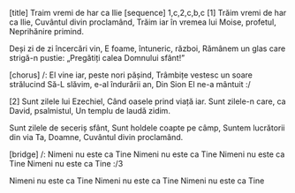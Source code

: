 [title] Traim vremi de har ca Ilie
[sequence] 1,c,2,c,b,c
[1]
Trăim vremi de har ca Ilie,
Cuvântul divin proclamând,
Trăim iar în vremea lui Moise, profetul,
Neprihănire primind.

Deși zi de zi încercări vin,
E foame, întuneric, război,
Rămânem un glas care strigă-n pustie:
„Pregătiți calea Domnului sfânt!”

[chorus]
/: El vine iar, peste nori pășind,
Trâmbițe vestesc un soare strălucind
Să-L slăvim, e-al îndurării an,
Din Sion El ne-a mântuit :/

[2]
Sunt zilele lui Ezechiel,
Când oasele prind viață iar.
Sunt zilele-n care, ca David, psalmistul,
Un templu de laudă zidim.

Sunt zilele de seceriș sfânt,
Sunt holdele coapte pe câmp,
Suntem lucrătorii din via Ta, Doamne,
Cuvântul divin proclamând.

[bridge]
/: Nimeni nu este ca Tine
Nimeni nu este ca Tine
Nimeni nu este ca Tine
Nimeni nu este ca Tine :/3

Nimeni nu este ca Tine
Nimeni nu este ca Tine
Nimeni nu este ca Tine


